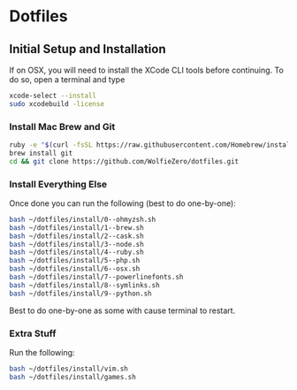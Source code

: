 # Dotfiles


## Initial Setup and Installation

If on OSX, you will need to install the XCode CLI tools before continuing. To do so, open a terminal and type

```bash
xcode-select --install
sudo xcodebuild -license
```

### Install Mac Brew and Git

```bash
ruby -e "$(curl -fsSL https://raw.githubusercontent.com/Homebrew/install/master/install)"
brew install git
cd && git clone https://github.com/WolfieZero/dotfiles.git
```

### Install Everything Else

Once done you can run the following (best to do one-by-one):

```bash
bash ~/dotfiles/install/0--ohmyzsh.sh
bash ~/dotfiles/install/1--brew.sh
bash ~/dotfiles/install/2--cask.sh
bash ~/dotfiles/install/3--node.sh
bash ~/dotfiles/install/4--ruby.sh
bash ~/dotfiles/install/5--php.sh
bash ~/dotfiles/install/6--osx.sh
bash ~/dotfiles/install/7--powerlinefonts.sh
bash ~/dotfiles/install/8--symlinks.sh
bash ~/dotfiles/install/9--python.sh
```

Best to do one-by-one as some with cause terminal to restart.

### Extra Stuff

Run the following:

```bash
bash ~/dotfiles/install/vim.sh
bash ~/dotfiles/install/games.sh
```
